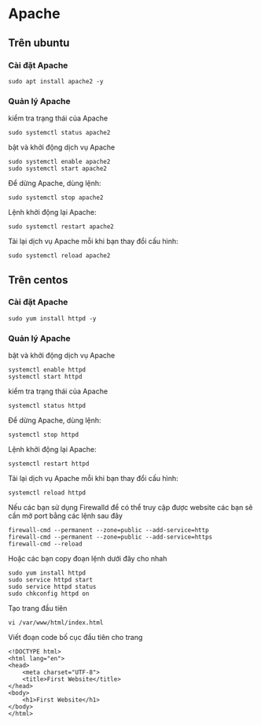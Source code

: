 # Apache
## Trên ubuntu
### Cài đặt Apache
```
sudo apt install apache2 -y
```
### Quản lý Apache
kiểm tra trạng thái của Apache 
```
sudo systemctl status apache2
```
bật và khởi động dịch vụ Apache
```
sudo systemctl enable apache2
sudo systemctl start apache2
```
Để dừng Apache, dùng lệnh:
```
sudo systemctl stop apache2
```
Lệnh khởi động lại Apache:
```
sudo systemctl restart apache2
```
Tải lại dịch vụ Apache mỗi khi bạn thay đổi cấu hình:
```
sudo systemctl reload apache2
```

## Trên centos
### Cài đặt Apache
```
sudo yum install httpd -y
```
### Quản lý Apache
bật và khởi động dịch vụ Apache
```
systemctl enable httpd
systemctl start httpd
```
kiểm tra trạng thái của Apache 
 ```
systemctl status httpd
 ```
Để dừng Apache, dùng lệnh:
```
systemctl stop httpd
```
Lệnh khởi động lại Apache:
```
systemctl restart httpd
```
Tải lại dịch vụ Apache mỗi khi bạn thay đổi cấu hình:
```
systemctl reload httpd
```
Nếu các bạn sử dụng Firewalld để có thể truy cập được website các bạn sẽ cần mở port bằng các lệnh sau đây
```
firewall-cmd --permanent --zone=public --add-service=http
firewall-cmd --permanent --zone=public --add-service=https
firewall-cmd --reload
```
Hoặc các bạn copy đoạn lệnh dưới đây cho nhah 
```
sudo yum install httpd
sudo service httpd start
sudo service httpd status
sudo chkconfig httpd on
```
Tạo trang đầu tiên
```
vi /var/www/html/index.html
```
Viết đoạn code bố cục đầu tiên cho trang 
```
<!DOCTYPE html>
<html lang="en">
<head>
	<meta charset="UTF-8">
	<title>First Website</title>
</head>
<body>
	<h1>First Website</h1>
</body>
</html>
```





